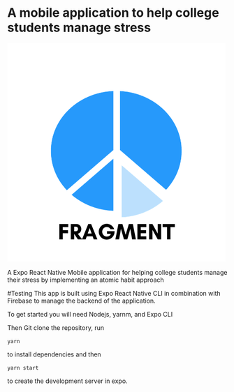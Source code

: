 # A mobile application to help college students manage stress

![Fragment logo](https://github.com/jongan69/fragmentapp/blob/master/assets/images/splash.png)

A Expo React Native Mobile application for helping college students manage their stress by implementing an atomic habit approach




#Testing
This app is built using Expo React Native CLI in combination with Firebase to manage the backend of the application.

To get started you will need Nodejs, yarnm, and Expo CLI

Then Git clone the repository, run 
```
yarn 
```
to install dependencies
and then 
```
yarn start 
```
to create the development server in expo.

